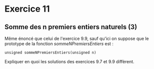 # Exercice 11
## Somme des n premiers entiers naturels (3)

Même énoncé que celui de l'exercice 9.9, sauf qu'ici on suppose que le 
prototype de la fonction _sommeNPremiersEntiers_ est :

`unsigned sommeNPremiersEntiers(unsigned n)`


Expliquer en quoi les solutions des exercices 9.7 et 9.9 diffèrent.
